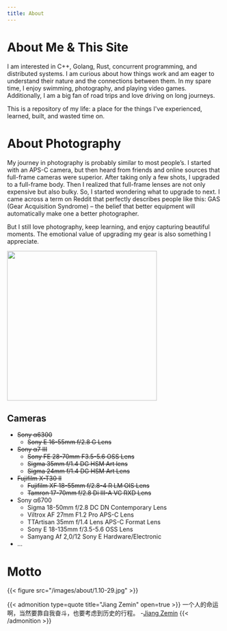 ```yaml
---
title: About
---
```


# About Me & This Site

I am interested in C++, Golang, Rust, concurrent programming, and distributed systems. I am curious about how things work and am eager to understand their nature and the connections between them. In my spare time, I enjoy swimming, photography, and playing video games. Additionally, I am a big fan of road trips and love driving on long journeys.

This is a repository of my life: a place for the things I've experienced, learned, built, and wasted time on.

# About Photography

My journey in photography is probably similar to most people’s. I started with an APS-C camera, but then heard from friends and online sources that full-frame cameras were superior. After taking only a few shots, I upgraded to a full-frame body. Then I realized that full-frame lenses are not only expensive but also bulky. So, I started wondering what to upgrade to next. I came across a term on Reddit that perfectly describes people like this: GAS (Gear Acquisition Syndrome) – the belief that better equipment will automatically make one a better photographer.

But I still love photography, keep learning, and enjoy capturing beautiful moments. The emotional value of upgrading my gear is also something I appreciate.

<img src="/images/2024/11/A6700569.jpg" width="350px" />

## Cameras

* ~~Sony α6300~~
    * ~~Sony E 16-55mm f/2.8 G Lens~~
* ~~Sony α7 III~~
    * ~~Sony FE 28-70mm F3.5-5.6 OSS Lens~~
    * ~~Sigma 35mm f/1.4 DG HSM Art lens~~
    * ~~Sigma 24mm f/1.4 DG HSM Art Lens~~
* ~~Fujifilm X-T30 II~~
    * ~~Fujifilm XF 18-55mm f/2.8-4 R LM OIS Lens~~
    * ~~Tamron 17-70mm f/2.8 Di III-A VC RXD Lens~~
* Sony α6700
    * Sigma 18-50mm f/2.8 DC DN Contemporary Lens
    * Viltrox AF 27mm F1.2 Pro APS-C Lens
    * TTArtisan 35mm f/1.4 Lens APS-C Format Lens
    * Sony E 18-135mm f/3.5-5.6 OSS Lens
    * Samyang Af 2,0/12 Sony E Hardware/Electronic
* ...

# Motto

{{< figure src="/images/about/1.10-29.jpg" >}}

{{< admonition type=quote title="Jiang Zemin" open=true >}}
一个人的命运啊，当然要靠自我奋斗，也要考虑到历史的行程。 -[Jiang Zemin](https://zh.wikipedia.org/zh-cn/%E6%B1%9F%E6%B3%BD%E6%B0%91)
{{< /admonition >}}
